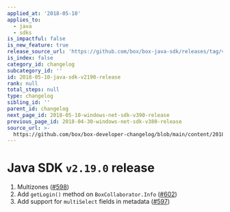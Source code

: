 ```yaml
---
applied_at: '2018-05-10'
applies_to:
  - java
  - sdks
is_impactful: false
is_new_feature: true
release_source_url: 'https://github.com/box/box-java-sdk/releases/tag/v2.19.0'
is_index: false
category_id: changelog
subcategory_id: ''
id: 2018-05-10-java-sdk-v2190-release
rank: null
total_steps: null
type: changelog
sibling_id: ''
parent_id: changelog
next_page_id: 2018-05-10-windows-net-sdk-v390-release
previous_page_id: 2018-04-30-windows-net-sdk-v380-release
source_url: >-
  https://github.com/box/box-developer-changelog/blob/main/content/2018/05-10-java-sdk-v2190-release.md
---
```

# Java SDK `v2.19.0` release

1. Multizones ([#598](https://github.com/box/box-java-sdk/pull/598))
2. Add `getLogin()` method on `BoxCollaborator.Info` ([#602](https://github.com/box/box-java-sdk/pull/602))
3. Add support for `multiSelect` fields in metadata ([#597](https://github.com/box/box-java-sdk/pull/597))
